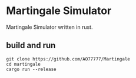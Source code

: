# Martingale Simulator

Martingale Simulator written in rust.

## build and run

```
git clone https://github.com/AO77777/Martingale
cd martingale
cargo run --release
```

